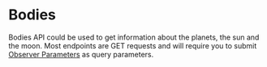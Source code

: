 # Bodies

Bodies API could be used to get information about the planets, the sun and the moon. Most endpoints are GET requests and will require you to submit [Observer Parameters](https://docs.astronomyapi.com/requests-and-response/observer-parameters) as query parameters.
